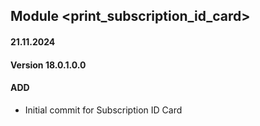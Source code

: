 ## Module <print_subscription_id_card>

#### 21.11.2024
#### Version 18.0.1.0.0
#### ADD

- Initial commit for Subscription ID Card
